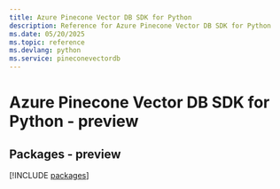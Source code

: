 ```yaml
---
title: Azure Pinecone Vector DB SDK for Python
description: Reference for Azure Pinecone Vector DB SDK for Python
ms.date: 05/20/2025
ms.topic: reference
ms.devlang: python
ms.service: pineconevectordb
---
```

# Azure Pinecone Vector DB SDK for Python - preview
## Packages - preview
[!INCLUDE [packages](pinecone-vector-db-index.md)]